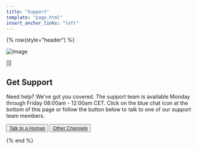 ```yaml
---
title: "Support"
template: "page.html"
insert_anchor_links: "left"
---
```


<div class="container mx-auto">

<!-- section 1 -->

{% row(style="header") %}

![Image](support_header.png#mx-auto)

|||

## **Get <span class="blue">Support</span>**

Need help? We've got you covered. The support team is available Monday through Friday 08:00am - 12:00am CET. Click on the blue chat icon at the bottom of this page or follow the button below to talk to one of our support team members.

<button>[Talk to a Human](https://threefoldfaq.crisp.help/en/)</button>
<button>[Other Channels](/community)</button>

{% end %}

</div>